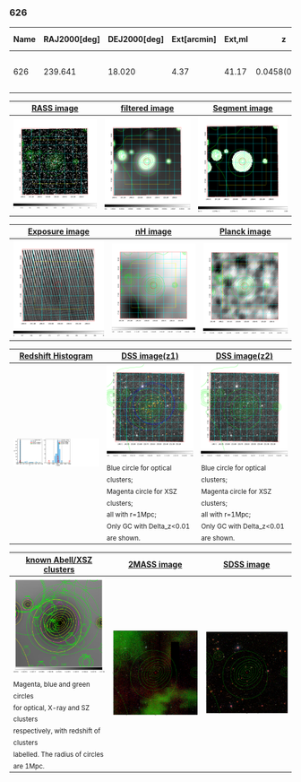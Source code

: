 <div STYLE="page-break-after: always;"></div>

### 626

|Name|RAJ2000[deg]|DEJ2000[deg] |Ext[arcmin]| Ext,ml | z | z_src| C|GC(XSZ,Delta_z<0.01)| GC(OPT,Delta_z<0.01)|GC| R_sig[arcmin] | R500[arcmin] | R500[Mpc]| CRsig[c/s] | CR500[c/s] |L500[1E44 erg/s]|F500[1E-12 erg/s/cm^2]| M500[1E14 Msun]|Tx[keV]|Cnt_sig|Beta|Rc[arcmin]|Comment|Alias|
|---|---|---|---|---|---|------|---|--------|---------|----------|---|---|---|---|---|---|---|---|---|---|---|---|---|---|
|626| 239.641| 18.020| 4.37| 41.17| 0.0458(0.005)| z1, z_opt| S| -| N, W| C, F20, N, W| 12.700| 12.192| 0.658| 0.205(0.036)| 0.204(0.036)| 0.173(0.020)| 3.513(0.400)| 0.85(0.05)| 1.96(0.07)| 90.5| 0.879(-0.135+0.086)| 8.462(-1.399+0.983)| -| t223|

|[RASS image](../image/626/626_img.pdf)|[filtered image](../image/626/626_fil.pdf)|[Segment image](../image/626/626_seg.pdf)|
|-------------------|--------------------|-------------------|
| <img src="../image/626/626_img.png" width="300">  | <img src="../image/626/626_fil.png" width="300">   | <img src="../image/626/626_seg.png" width="300">  |

|[Exposure image](../image/626/626_mex.pdf)| [nH image](../image/626/626_nh.pdf)| [Planck image](../image/626/626_p.pdf)|
|-------------------|--------------------|-------------------|
|<img src="../image/626/626_mex.png" width="300">   | <img src="../image/626/626_nh.png" width="300">    | <img src="../image/626/626_p.png" width="300"> |

|[Redshift Histogram](../image/626/626_zg.pdf) | [DSS image(z1)](../image/626/626_dss_z1.pdf)      |  [DSS image(z2)](../image/626/626_dss_z2.pdf)    |
|-------------------|--------------------|-------------------|
|<img src="../image/626/626_zg.png" width="300"> |<img src="../image/626/626_dss_z1.png" width="300"> <sub><br>Blue circle for optical clusters; <br>Magenta circle for XSZ clusters; <br>all with r=1Mpc; <br>Only GC with Delta_z<0.01 are shown. </sub>| <img src="../image/626/626_dss_z2.png" width="300"><sub><br>Blue circle for optical clusters; <br>Magenta circle for XSZ clusters; <br>all with r=1Mpc; <br>Only GC with Delta_z<0.01 are shown. </sub> |

|[known Abell/XSZ clusters](../image/626/626_gc.pdf) | [2MASS image](../image/626/626_2mass.pdf)      |[SDSS image](../image/626/626_sdss.pdf)   |
|-------------------|-------------------|-------------------|
|<img src=../image/626/626_gc.png width="300"> <br><sub>Magenta, blue and green circles <br>for optical, X-ray and SZ clusters <br>respectively, with redshift of clusters <br>labelled. The radius of circles <br>are 1Mpc.</sub>|<img src="../image/626/626_2mass.png" width="300">  | <img src="../image/626/626_sdss.png" width="300">  |




